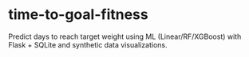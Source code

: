 # time-to-goal-fitness
Predict days to reach target weight using ML (Linear/RF/XGBoost) with Flask + SQLite and synthetic data visualizations.
